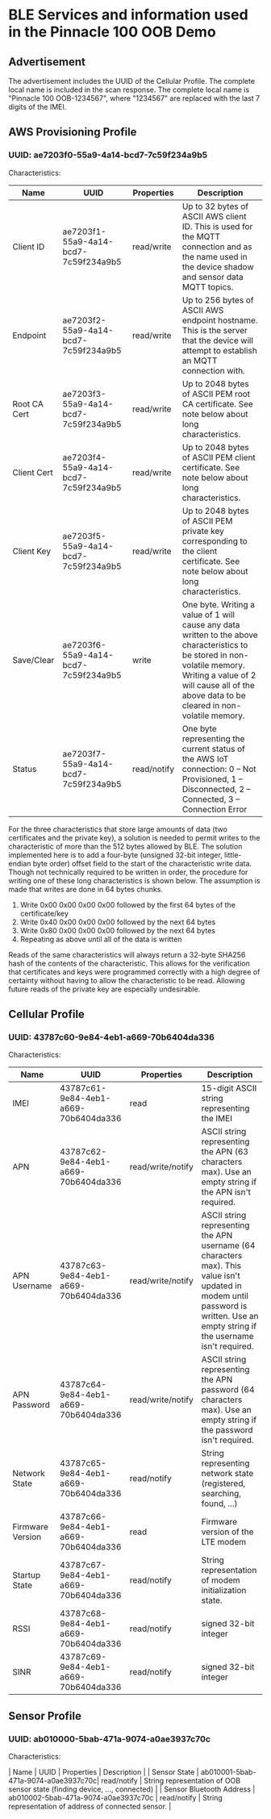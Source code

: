# BLE Services and information used in the Pinnacle 100 OOB Demo

## Advertisement
The advertisement includes the UUID of the Cellular Profile. The complete local name is included in the scan response. 
The complete local name is "Pinnacle 100 OOB-1234567", where "1234567" are replaced with the last 7 digits of the IMEI.

## AWS Provisioning Profile
### UUID: ae7203f0-55a9-4a14-bcd7-7c59f234a9b5

Characteristics:

| Name    | UUID  | Properties | Description |
| ------- | ----- | ---------- | ----------- |
| Client ID | ae7203f1-55a9-4a14-bcd7-7c59f234a9b5 | read/write | Up to 32 bytes of ASCII AWS client ID. This is used for the MQTT connection and as the name used in the device shadow and sensor data MQTT topics. |
| Endpoint | ae7203f2-55a9-4a14-bcd7-7c59f234a9b5 | read/write | Up to 256 bytes of ASCII AWS endpoint hostname. This is the server that the device will attempt to establish an MQTT connection with. |
| Root CA Cert  | ae7203f3-55a9-4a14-bcd7-7c59f234a9b5 | read/write | Up to 2048 bytes of ASCII PEM root CA certificate. See note below about long characteristics. |
| Client Cert  | ae7203f4-55a9-4a14-bcd7-7c59f234a9b5 | read/write | Up to 2048 bytes of ASCII PEM client certificate. See note below about long characteristics. |
| Client Key  | ae7203f5-55a9-4a14-bcd7-7c59f234a9b5  | read/write | Up to 2048 bytes of ASCII PEM private key corresponding to the client certificate. See note below about long characteristics. |
| Save/Clear  | ae7203f6-55a9-4a14-bcd7-7c59f234a9b5 | write | One byte. Writing a value of 1 will cause any data written to the above characteristics to be stored in non-volatile memory. Writing a value of 2 will cause all of the above data to be cleared in non-volatile memory. |
| Status  | ae7203f7-55a9-4a14-bcd7-7c59f234a9b5 | read/notify | One byte representing the current status of the AWS IoT connection: 0 – Not Provisioned, 1 – Disconnected, 2 – Connected, 3 – Connection Error |

For the three characteristics that store large amounts of data (two certificates and the private key), a solution is needed to permit writes to the characteristic of more than the 512 bytes allowed by BLE. The solution implemented here is to add a four-byte (unsigned 32-bit integer, little-endian byte order) offset field to the start of the characteristic write data. 
Though not technically required to be written in order, the procedure for writing one of these long characteristics is shown below. The assumption is made that writes are done in 64 bytes chunks.

1. Write 0x00 0x00 0x00 0x00 followed by the first 64 bytes of the certificate/key
2. Write 0x40 0x00 0x00 0x00 followed by the next 64 bytes
3. Write 0x80 0x00 0x00 0x00 followed by the next 64 bytes
4. Repeating as above until all of the data is written

Reads of the same characteristics will always return a 32-byte SHA256 hash of the contents of the characteristic. This allows for the verification that certificates and keys were programmed correctly with a high degree of certainty without having to allow the characteristic to be read. Allowing future reads of the private key are especially undesirable.

## Cellular Profile
### UUID: 43787c60-9e84-4eb1-a669-70b6404da336

Characteristics:

| Name    | UUID  | Properties | Description |
| ------- | ----- | ---------- | ----------- |
| IMEI | 43787c61-9e84-4eb1-a669-70b6404da336 | read | 15-digit ASCII string representing the IMEI |
| APN | 43787c62-9e84-4eb1-a669-70b6404da336 | read/write/notify | ASCII string representing the APN (63 characters max).  Use an empty string if the APN isn't required. |
| APN Username | 43787c63-9e84-4eb1-a669-70b6404da336 | read/write/notify | ASCII string representing the APN username (64 characters max).  This value isn't updated in modem until password is written.  Use an empty string if the username isn't required. |
| APN Password | 43787c64-9e84-4eb1-a669-70b6404da336 | read/write/notify | ASCII string representing the APN password (64 characters max). Use an empty string if the password isn't required. |
| Network State | 43787c65-9e84-4eb1-a669-70b6404da336 | read/notify | String representing network state (registered, searching, found, ...) |
| Firmware Version | 43787c66-9e84-4eb1-a669-70b6404da336 | read | Firmware version of the LTE modem |
| Startup State | 43787c67-9e84-4eb1-a669-70b6404da336 | read/notify | String representation of modem initialization state. |
| RSSI | 43787c68-9e84-4eb1-a669-70b6404da336 | read/notify | signed 32-bit integer | Reference Signals Receive Power (RSRP) in dBm |
| SINR | 43787c69-9e84-4eb1-a669-70b6404da336 | read/notify | signed 32-bit integer | Signal to Interference plus Noise Ratio (SINR) in dBm |

## Sensor Profile
### UUID: ab010000-5bab-471a-9074-a0ae3937c70c

Characteristics:

| Name    | UUID  | Properties | Description |
| Sensor State | ab010001-5bab-471a-9074-a0ae3937c70c| read/notify | String representation of OOB sensor state (finding device, ..., connected) |
| Sensor Bluetooth Address | ab010002-5bab-471a-9074-a0ae3937c70c | read/notify | String representation of address of connected sensor. |

